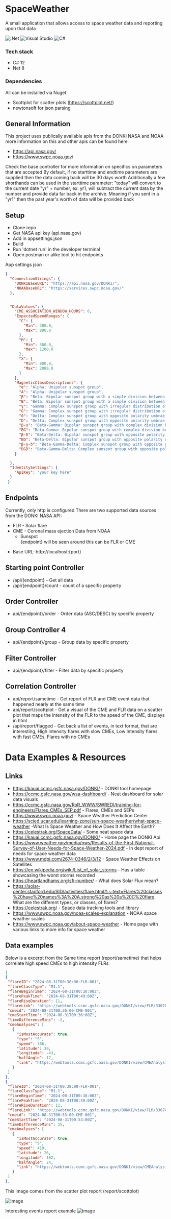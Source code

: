 # SpaceWeather
 A small application that allows access to space weather data and reporting upon that data 

![.Net](https://img.shields.io/badge/.NET-5C2D91?style=for-the-badge&logo=.net&logoColor=white) ![Visual Studio](https://img.shields.io/badge/Visual%20Studio-5C2D91.svg?style=for-the-badge&logo=visual-studio&logoColor=white) ![C#](https://img.shields.io/badge/c%23-%23239120.svg?style=for-the-badge&logo=csharp&logoColor=white)
  ### Tech stack
  - C# 12
  - Net 8
  
  ### Dependencies 
  All can be installed via Nuget
  - Scottplot for scatter plots (https://scottplot.net/) 
  - newtonsoft for json parsing
    
## General Information 
This project uses publically available apis from the DONKI NASA and NOAA 
more information on this and other apis can be found here
-  https://api.nasa.gov/
-  https://www.swpc.noaa.gov/

Check the base controller for more information on specifics on parameters that are accepted
By default, if no starttime and endtime parameters are supplied then the data coming back will be 30 days worth 
Additionally a few shorthands can be used in the starttime parameter:
"today" will convert to the current date
"yr" + number, ex: yr1,  will subtract the current data by the number and provide data far back in the archive.  Meaning if you sent in a "yr1" then the past year's worth of data
will be provided back


## Setup

- Clone repo
- Get NASA api key (api.nasa.gov)
- Add in appsettings.json
- Build
- Run 'dotnet run' in the developer terminal
- Open postman or alike tool to hit endpoints

App settings json
```json
{
  "ConnectionStrings": {
    "DONKIBaseURL": "https://api.nasa.gov/DONKI/",
    "NOAABaseURL": "https://services.swpc.noaa.gov/"
  },


  "DataValues": {
    "CME_ASSOCIATION_WINDOW_HOURS": 6,
    "ExpectedSpeedRanges": {
      "C": {
        "Min": 300.0,
        "Max": 800.0
      },
      "M": {
        "Min": 500.0,
        "Max": 1200.0
      },
      "X": {
        "Min": 800.0,
        "Max": 2000.0
      }
    },
    "MagneticClassDescriptions": {
      "α": "Alpha: Unipolar sunspot group",
      "A": "Alpha: Unipolar sunspot group",
      "β": "Beta: Bipolar sunspot group with a simple division between polarities",
      "B": "Beta: Bipolar sunspot group with a simple division between polarities",
      "γ": "Gamma: Complex sunspot group with irregular distribution of polarities",
      "G": "Gamma: Complex sunspot group with irregular distribution of polarities",
      "δ": "Delta: Complex sunspot group with opposite polarity umbrae within same penumbra",
      "D": "Delta: Complex sunspot group with opposite polarity umbrae within same penumbra",
      "β-γ": "Beta-Gamma: Bipolar sunspot group with complex division between polarities",
      "BG": "Beta-Gamma: Bipolar sunspot group with complex division between polarities",
      "β-δ": "Beta-Delta: Bipolar sunspot group with opposite polarity umbrae within same penumbra",
      "BD": "Beta-Delta: Bipolar sunspot group with opposite polarity umbrae within same penumbra",
      "β-γ-δ": "Beta-Gamma-Delta: Complex sunspot group with opposite polarity umbrae within same penumbra",
      "BGD": "Beta-Gamma-Delta: Complex sunspot group with opposite polarity umbrae within same penumbra"
    }

  },
  "IdentitySettings": {
    "ApiKey": "your key here"
  }
 }
```

## Endpoints
Currently, only http is configured
There are two supported data sources from the DONKI NASA API:
* FLR - Solar flare
* CME - Coronal mass ejection
Data from NOAA 
  * Sunspot  
{endpoint} will be seen around this can be FLR or CME 

- Base URL: http://localhost:{port}
## Starting point Controller
- /api/{endpoint} - Get all data
- /api/{endpoint}/count - count of a specific property
  
## Order Controller
- api/{endpoint}/order - Order data (ASC/DESC) by specific property

## Group Controller 4
- api/{endpoint}/group  - Group data by specific property

## Filter Controller 
- api/{endpoint}/filter - Filter data by specific property

## Correlation Controller
- api/report/sametime  - Get report of FLR and CME event data that happened nearly at the same time
- api/report/scottplot  - Get a visual of the CME and FLR data on a scatter plot that maps the intensity of the FLR to the speed of the CME, displays in html
- /api/report/flagged - Get back a list of events, in text format, that are interesting, High intensity flares with slow CMEs, Low Intensity flares with fast CMEs, Flares with no CMEs

# Data Examples & Resources 
 ## Links
 - https://kauai.ccmc.gsfc.nasa.gov/DONKI/  - DONKI tool homepage
 - https://ccmc.gsfc.nasa.gov/wsa-dashboard/ - Neat dashboard for solar data visuals 
 - https://ccmc.gsfc.nasa.gov/RoR_WWW/SWREDI/training-for-engineers/Flares_CMEs_SEP.pdf - Flares, CMEs and SEPs
 - https://www.swpc.noaa.gov/ - Space Weather Prediction Center
 - https://scied.ucar.edu/learning-zone/sun-space-weather/what-space-weather -What Is Space Weather and How Does It Affect the Earth?
 - https://celestrak.org/SpaceData/ - Some neat space data
 - https://kauai.ccmc.gsfc.nasa.gov/DONKI/ - Home page the DONKI Api
 - https://www.weather.gov/media/nws/Results-of-the-First-National-Survey-of-User-Needs-for-Space-Weather-2024.pdf  - In dept report of needs for space weather data
 - https://www.mdpi.com/2674-0346/2/3/12  - Space Weather Effects on Satellites
 - https://en.wikipedia.org/wiki/List_of_solar_storms - Has a table showcasing the worst storms recorded
 - https://heartlandhams.org/sfi-number/ - What does Solar Flux mean?
 - https://solar-center.stanford.edu/SID/activities/flare.html#:~:text=Flares%20classes%20have%20names%3A%20A,strong%20as%20a%20C%20flare. What are the different types, or classes, of flares?
 - https://celestrak.org/  - Space data tracking tools and library
 - https://www.swpc.noaa.gov/noaa-scales-explanation - NOAA space weather scales
 - https://www.swpc.noaa.gov/about-space-weather - Home page with various links to more info for space weather 


## Data examples

Below is a excerpt from the Same time report (report/sametime) that helps correlate high speed CMEs to high intensity FLRs 
   ```json
  [
  {
    "flareID": "2024-08-31T00:38:00-FLR-001",
    "flareClassType": "M1.1",
    "flareBeginTime": "2024-08-31T00:38:00Z",
    "flarePeakTime": "2024-08-31T00:49:00Z",
    "flareRiseDuration": 11,
    "flareLink": "https://webtools.ccmc.gsfc.nasa.gov/DONKI/view/FLR/33070/-1",
    "cmeid": "2024-08-31T00:36:00-CME-001",
    "cmeStartTime": "2024-08-31T00:36:00Z",
    "timeDifferenceMins": -2,
    "cmeAnalyses": [
      {
        "isMostAccurate": true,
        "type": "S",
        "speed": 386,
        "latitude": 30,
        "longitude": -43,
        "halfAngle": 17,
        "link": "https://webtools.ccmc.gsfc.nasa.gov/DONKI/view/CMEAnalysis/33082/-1"
      }
    ]
  },
  {
    "flareID": "2024-08-31T00:38:00-FLR-001",
    "flareClassType": "M1.1",
    "flareBeginTime": "2024-08-31T00:38:00Z",
    "flarePeakTime": "2024-08-31T00:49:00Z",
    "flareRiseDuration": 11,
    "flareLink": "https://webtools.ccmc.gsfc.nasa.gov/DONKI/view/FLR/33070/-1",
    "cmeid": "2024-08-31T00:53:00-CME-001",
    "cmeStartTime": "2024-08-31T00:53:00Z",
    "timeDifferenceMins": 15,
    "cmeAnalyses": [
      {
        "isMostAccurate": true,
        "type": "S",
        "speed": 419,
        "latitude": 26,
        "longitude": 102,
        "halfAngle": 24,
        "link": "https://webtools.ccmc.gsfc.nasa.gov/DONKI/view/CMEAnalysis/33078/-1"
      }
    ]
  },
   ```
This image comes from the scatter plot report (report/scottplot)  

![image](https://github.com/user-attachments/assets/7c93ee2e-eea0-43e3-a72f-a02d95a489f7)


Interesting events report example
![image](https://github.com/user-attachments/assets/08d9f813-4e30-42a7-b8c6-060daad1191a)




